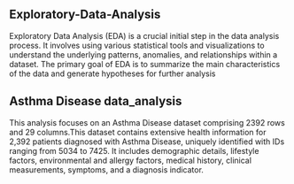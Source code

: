 
## Exploratory-Data-Analysis

Exploratory Data Analysis (EDA) is a crucial initial step in the data analysis process. It involves using various statistical tools and visualizations to understand the underlying patterns, anomalies, and relationships within a dataset. The primary goal of EDA is to summarize the main characteristics of the data and generate hypotheses for further analysis


## Asthma Disease data_analysis

This analysis focuses on an Asthma Disease dataset comprising 2392 rows and 29 columns.This dataset contains extensive health information for 2,392 patients diagnosed with Asthma Disease, uniquely identified with IDs ranging from 5034 to 7425. It includes demographic details, lifestyle factors, environmental and allergy factors, medical history, clinical measurements, symptoms, and a diagnosis indicator. 




